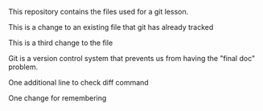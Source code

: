 This repository contains the files used for a git lesson.

This is a change to an existing file that git has already tracked

This is a third change to the file

Git is a version control system that prevents us from having the "final doc" problem.

One additional line to check diff command

One change for remembering
